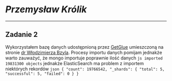 # *Przemysław Królik*

----

## Zadanie 2

Wykorzystałem bazę danych udostępnioną przez [GetGlue](http://getglue-data.s3.amazonaws.com/getglue_sample.tar.gz) umieszczoną na stronie [dr Włodzimierza Bzyla](http://wbzyl.inf.ug.edu.pl/nosql/).
Procesy importu danych pomijam jednakże warto zauważyć, że mongo importuje poprawnie ilość danych ```js imported 19831300 objects``` jednakże ElasticSearch ma problem z importem niektórych rekordów ```json {
    "count": 19766542,
    "_shards": {
        "total": 5,
        "successful": 5,
        "failed": 0
    }
}```